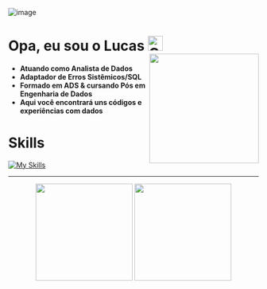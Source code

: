 ![image](https://images-wixmp-ed30a86b8c4ca887773594c2.wixmp.com/f/12cbe8a4-f55c-4b40-85bb-d8e1405e7b84/dfqjecr-c9d52b93-86e6-4a1d-8724-fef82b06e089.gif?token=eyJ0eXAiOiJKV1QiLCJhbGciOiJIUzI1NiJ9.eyJzdWIiOiJ1cm46YXBwOjdlMGQxODg5ODIyNjQzNzNhNWYwZDQxNWVhMGQyNmUwIiwiaXNzIjoidXJuOmFwcDo3ZTBkMTg4OTgyMjY0MzczYTVmMGQ0MTVlYTBkMjZlMCIsIm9iaiI6W1t7InBhdGgiOiJcL2ZcLzEyY2JlOGE0LWY1NWMtNGI0MC04NWJiLWQ4ZTE0MDVlN2I4NFwvZGZxamVjci1jOWQ1MmI5My04NmU2LTRhMWQtODcyNC1mZWY4MmIwNmUwODkuZ2lmIn1dXSwiYXVkIjpbInVybjpzZXJ2aWNlOmZpbGUuZG93bmxvYWQiXX0.a3pYSk16RhwahirDlirP3SvecIsZM6u1VP8sj3Fpk9M)

# Opa, eu sou o Lucas <img src="https://raw.githubusercontent.com/Tarikul-Islam-Anik/Animated-Fluent-Emojis/master/Emojis/Smilies/Cat%20with%20Wry%20Smile.png" alt="Cat with Wry Smile" width="30" height="30"/>

<img align="right" width="220px" style="margin-top: -20px;" src="https://i0.wp.com/metagalaxia.com.br/wp-content/uploads/2021/07/Optimized-Kobayashi-san-Chi-no-Maid-Dragon-S.jpg?fit=640%2C360&ssl=1"/>

<H4>
   
 - Atuando como Analista de Dados
 - Adaptador de Erros Sistêmicos/SQL
 - Formado em ADS & cursando Pós em Engenharia de Dados
 - Aqui você encontrará uns códigos e experiências com dados
</H4>

# Skills
[![My Skills](https://skillicons.dev/icons?i=anaconda,docker,git,gitlab,postgres,python,terraform)](https://skillicons.dev)

<hr>

<div align="center">
   <img height="195em" src="https://github-readme-stats.vercel.app/api?username=tonsatomicos&show_icons=true&theme=radical"/>
   <img height="195em" src="https://github-readme-stats.vercel.app/api/top-langs/?username=tonsatomicos&langs_count=5&theme=radical&count_private=true&hide=html"/>
</div>

